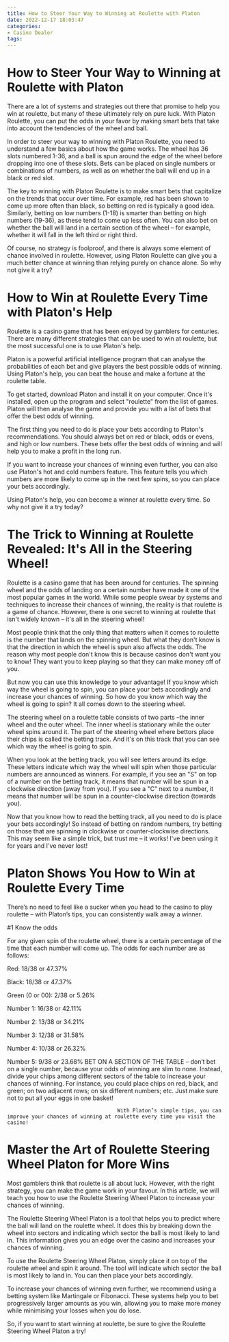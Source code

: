 ```yaml
---
title: How to Steer Your Way to Winning at Roulette with Platon
date: 2022-12-17 18:03:47
categories:
- Casino Dealer
tags:
---
```



#  How to Steer Your Way to Winning at Roulette with Platon

There are a lot of systems and strategies out there that promise to help you win at roulette, but many of these ultimately rely on pure luck. With Platon Roulette, you can put the odds in your favor by making smart bets that take into account the tendencies of the wheel and ball.

In order to steer your way to winning with Platon Roulette, you need to understand a few basics about how the game works. The wheel has 36 slots numbered 1-36, and a ball is spun around the edge of the wheel before dropping into one of these slots. Bets can be placed on single numbers or combinations of numbers, as well as on whether the ball will end up in a black or red slot.

The key to winning with Platon Roulette is to make smart bets that capitalize on the trends that occur over time. For example, red has been shown to come up more often than black, so betting on red is typically a good idea. Similarly, betting on low numbers (1-18) is smarter than betting on high numbers (19-36), as these tend to come up less often. You can also bet on whether the ball will land in a certain section of the wheel – for example, whether it will fall in the left third or right third.

Of course, no strategy is foolproof, and there is always some element of chance involved in roulette. However, using Platon Roulette can give you a much better chance at winning than relying purely on chance alone. So why not give it a try?

#  How to Win at Roulette Every Time with Platon's Help

Roulette is a casino game that has been enjoyed by gamblers for centuries. There are many different strategies that can be used to win at roulette, but the most successful one is to use Platon's help.

Platon is a powerful artificial intelligence program that can analyse the probabilities of each bet and give players the best possible odds of winning. Using Platon's help, you can beat the house and make a fortune at the roulette table.

To get started, download Platon and install it on your computer. Once it's installed, open up the program and select "roulette" from the list of games. Platon will then analyse the game and provide you with a list of bets that offer the best odds of winning.

The first thing you need to do is place your bets according to Platon's recommendations. You should always bet on red or black, odds or evens, and high or low numbers. These bets offer the best odds of winning and will help you to make a profit in the long run.

If you want to increase your chances of winning even further, you can also use Platon's hot and cold numbers feature. This feature tells you which numbers are more likely to come up in the next few spins, so you can place your bets accordingly.

Using Platon's help, you can become a winner at roulette every time. So why not give it a try today?

#  The Trick to Winning at Roulette Revealed: It's All in the Steering Wheel!

Roulette is a casino game that has been around for centuries. The spinning wheel and the odds of landing on a certain number have made it one of the most popular games in the world. While some people swear by systems and techniques to increase their chances of winning, the reality is that roulette is a game of chance. However, there is one secret to winning at roulette that isn't widely known – it's all in the steering wheel!

Most people think that the only thing that matters when it comes to roulette is the number that lands on the spinning wheel. But what they don't know is that the direction in which the wheel is spun also affects the odds. The reason why most people don't know this is because casinos don't want you to know! They want you to keep playing so that they can make money off of you.

But now you can use this knowledge to your advantage! If you know which way the wheel is going to spin, you can place your bets accordingly and increase your chances of winning. So how do you know which way the wheel is going to spin? It all comes down to the steering wheel.

The steering wheel on a roulette table consists of two parts –the inner wheel and the outer wheel. The inner wheel is stationary while the outer wheel spins around it. The part of the steering wheel where bettors place their chips is called the betting track. And it's on this track that you can see which way the wheel is going to spin.

When you look at the betting track, you will see letters around its edge. These letters indicate which way the wheel will spin when those particular numbers are announced as winners. For example, if you see an "S" on top of a number on the betting track, it means that number will be spun in a clockwise direction (away from you). If you see a "C" next to a number, it means that number will be spun in a counter-clockwise direction (towards you).

Now that you know how to read the betting track, all you need to do is place your bets accordingly! So instead of betting on random numbers, try betting on those that are spinning in clockwise or counter-clockwise directions. This may seem like a simple trick, but trust me – it works! I've been using it for years and I've never lost!

#  Platon Shows You How to Win at Roulette Every Time

There’s no need to feel like a sucker when you head to the casino to play roulette – with Platon’s tips, you can consistently walk away a winner.

#1 Know the odds

For any given spin of the roulette wheel, there is a certain percentage of the time that each number will come up. The odds for each number are as follows:

Red: 18/38 or 47.37%

Black: 18/38 or 47.37%

Green (0 or 00): 2/38 or 5.26%

Number 1: 16/38 or 42.11%

Number 2: 13/38 or 34.21%

Number 3: 12/38 or 31.58%

Number 4: 10/38 or 26.32%

Number 5: 9/38 or 23.68%
BET ON A SECTION OF THE TABLE – don’t bet on a single number, because your odds of winning are slim to none. Instead, divide your chips among different sectors of the table to increase your chances of winning. For instance, you could place chips on red, black, and green; on two adjacent rows; on six different numbers; etc. Just make sure not to put all your eggs in one basket!





		 		 		 		 		With Platon’s simple tips, you can improve your chances of winning at roulette every time you visit the casino!

#  Master the Art of Roulette Steering Wheel Platon for More Wins

Most gamblers think that roulette is all about luck. However, with the right strategy, you can make the game work in your favour. In this article, we will teach you how to use the Roulette Steering Wheel Platon to increase your chances of winning.

The Roulette Steering Wheel Platon is a tool that helps you to predict where the ball will land on the roulette wheel. It does this by breaking down the wheel into sectors and indicating which sector the ball is most likely to land in. This information gives you an edge over the casino and increases your chances of winning.

To use the Roulette Steering Wheel Platon, simply place it on top of the roulette wheel and spin it around. The tool will indicate which sector the ball is most likely to land in. You can then place your bets accordingly.

To increase your chances of winning even further, we recommend using a betting system like Martingale or Fibonacci. These systems help you to bet progressively larger amounts as you win, allowing you to make more money while minimising your losses when you do lose.

So, if you want to start winning at roulette, be sure to give the Roulette Steering Wheel Platon a try!